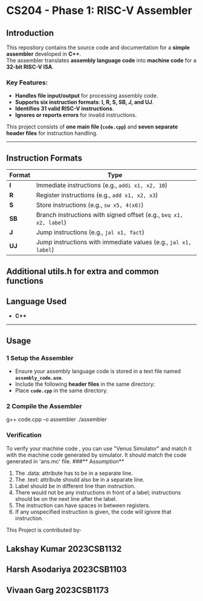 # CS204 - Phase 1: RISC-V Assembler

##  Introduction

This repository contains the source code and documentation for a **simple assembler** developed in **C++**.  
The assembler translates **assembly language code** into **machine code** for a **32-bit RISC-V ISA**.

### Key Features:
- **Handles file input/output** for processing assembly code.
- **Supports six instruction formats**: **I, R, S, SB, J, and UJ**.
- **Identifies 31 valid RISC-V instructions**.
- **Ignores or reports errors** for invalid instructions.

This project consists of **one main file (`code.cpp`)** and **seven separate header files** for instruction handling.

---

##  Instruction Formats

| **Format** | **Type** |
|-----------|---------|
| **I** | Immediate instructions (e.g., `addi x1, x2, 10`) |
| **R** | Register instructions (e.g., `add x1, x2, x3`) |
| **S** | Store instructions (e.g., `sw x5, 4(x6)`) |
| **SB** | Branch instructions with signed offset (e.g., `beq x1, x2, label`) |
| **J** | Jump instructions (e.g., `jal x1, fact`) |
| **UJ** | Jump instructions with immediate values (e.g., `jal x1, label`) |

Additional utils.h for extra and common functions
---

##  Language Used
- **C++**

---
##  Usage

### **1️ Setup the Assembler**
- Ensure your assembly language code is stored in a text file named **`assembly_code.asm`**.
- Include the following **header files** in the same directory:
- Place **`code.cpp`** in the same directory.

### **2️ Compile the Assembler**
g++ code.cpp -o assembler
./assembler

### **Verification**
To verify your machine code , you can use "Venus Simulator" and match it with the machine code generated by simulator. It should match the code generated in 'ans.mc' file.
###** Assumption**
1. The .data: attribute has to be in a separate line.
2. The .text: attribute should also be in a separate line.
3. Label should be in different line than instruction.
4. There would not be any instructions in front of a label; instructions should be on the next line after the label.
5. The instruction can have spaces in between registers.
6. If any unspecified instruction is given, the code will ignore that instruction.

This Project is contributed by-
  
## Lakshay Kumar 2023CSB1132
## Harsh Asodariya 2023CSB1103
## Vivaan Garg 2023CSB1173
